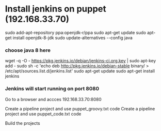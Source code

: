 # Install jenkins on puppet (192.168.33.70)
sudo add-apt-repository ppa:openjdk-r/ppa
sudo apt-get update
sudo apt-get install openjdk-8-jdk
sudo update-alternatives --config java
### choose java 8 here

wget -q -O - https://pkg.jenkins.io/debian/jenkins-ci.org.key | sudo apt-key add -
sudo sh -c 'echo deb http://pkg.jenkins.io/debian-stable binary/ > /etc/apt/sources.list.d/jenkins.list'
sudo apt-get update
sudo apt-get install jenkins

### Jenkins will start running on port 8080
Go to a browser and accces 192.168.33.70:8080

Create a pipeline project and use puppet_groovy.txt code 
Create a pipeline project and use puppet_code.txt code

Build the projects
